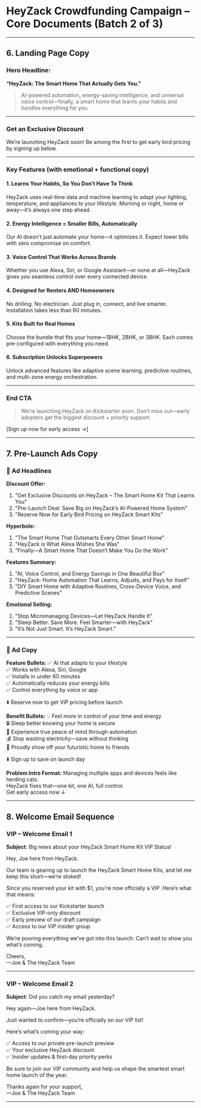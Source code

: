 
# HeyZack Crowdfunding Campaign – Core Documents (Batch 2 of 3)

---

## 6. Landing Page Copy

### Hero Headline:
**“HeyZack: The Smart Home That Actually Gets You.”**

> AI-powered automation, energy-saving intelligence, and universal voice control—finally, a smart home that learns your habits and handles everything for you.

---

### Get an Exclusive Discount
We’re launching HeyZack soon! Be among the first to get early bird pricing by signing up below.

---

### Key Features (with emotional + functional copy)

#### 1. Learns Your Habits, So You Don’t Have To Think
HeyZack uses real-time data and machine learning to adapt your lighting, temperature, and appliances to your lifestyle. Morning or night, home or away—it’s always one step ahead.

#### 2. Energy Intelligence = Smaller Bills, Automatically
Our AI doesn’t just automate your home—it optimizes it. Expect lower bills with zero compromise on comfort.

#### 3. Voice Control That Works Across Brands
Whether you use Alexa, Siri, or Google Assistant—or none at all—HeyZack gives you seamless control over every connected device.

#### 4. Designed for Renters AND Homeowners
No drilling. No electrician. Just plug in, connect, and live smarter. Installation takes less than 60 minutes.

#### 5. Kits Built for Real Homes
Choose the bundle that fits your home—1BHK, 2BHK, or 3BHK. Each comes pre-configured with everything you need.

#### 6. Subscription Unlocks Superpowers
Unlock advanced features like adaptive scene learning, predictive routines, and multi-zone energy orchestration.

---

### End CTA
> We’re launching HeyZack on Kickstarter soon. Don’t miss out—early adopters get the biggest discount + priority support.

[Sign up now for early access →]

---

## 7. Pre-Launch Ads Copy

### 🎯 Ad Headlines

**Discount Offer:**
1. "Get Exclusive Discounts on HeyZack – The Smart Home Kit That Learns You"
2. "Pre-Launch Deal: Save Big on HeyZack’s AI-Powered Home System"
3. "Reserve Now for Early Bird Pricing on HeyZack Smart Kits"

**Hyperbole:**
1. "The Smart Home That Outsmarts Every Other Smart Home"
2. "HeyZack is What Alexa Wishes She Was"
3. "Finally—A Smart Home That Doesn’t Make You Do the Work"

**Features Summary:**
1. "AI, Voice Control, and Energy Savings in One Beautiful Box"
2. "HeyZack: Home Automation That Learns, Adjusts, and Pays for Itself"
3. "DIY Smart Home with Adaptive Routines, Cross-Device Voice, and Predictive Scenes"

**Emotional Selling:**
1. "Stop Micromanaging Devices—Let HeyZack Handle It"
2. "Sleep Better. Save More. Feel Smarter—with HeyZack"
3. "It’s Not Just Smart. It’s HeyZack Smart."

---

### 🧠 Ad Copy

**Feature Bullets:**
✅ AI that adapts to your lifestyle  
✅ Works with Alexa, Siri, Google  
✅ Installs in under 60 minutes  
✅ Automatically reduces your energy bills  
✅ Control everything by voice or app  

⬇️ Reserve now to get VIP pricing before launch

**Benefit Bullets:**
💡 Feel more in control of your time and energy  
🔒 Sleep better knowing your home is secure  
🧘 Experience true peace of mind through automation  
💰 Stop wasting electricity—save without thinking  
🏡 Proudly show off your futuristic home to friends  

⬇️ Sign up to save on launch day

**Problem Intro Format:**
Managing multiple apps and devices feels like herding cats.  
HeyZack fixes that—one kit, one AI, full control.  
Get early access now ↓

---

## 8. Welcome Email Sequence

### VIP – Welcome Email 1

**Subject**: Big news about your HeyZack Smart Home Kit VIP Status!

Hey, Joe here from HeyZack.

Our team is gearing up to launch the HeyZack Smart Home Kits, and let me keep this short—we’re stoked!

Since you reserved your kit with $1, you're now officially a VIP. Here’s what that means:

✅ First access to our Kickstarter launch  
✅ Exclusive VIP-only discount  
✅ Early preview of our draft campaign  
✅ Access to our VIP insider group

We’re pouring everything we’ve got into this launch. Can’t wait to show you what’s coming.

Cheers,  
—Joe & The HeyZack Team

---

### VIP – Welcome Email 2

**Subject**: Did you catch my email yesterday?

Hey again—Joe here from HeyZack.

Just wanted to confirm—you’re officially on our VIP list!

Here’s what’s coming your way:

✅ Access to our private pre-launch preview  
✅ Your exclusive HeyZack discount  
✅ Insider updates & first-day priority perks

Be sure to join our VIP community and help us shape the smartest smart home launch of the year.

Thanks again for your support,  
—Joe & The HeyZack Team

---
